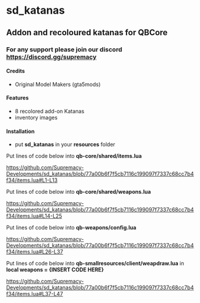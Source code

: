 # sd_katanas

## Addon and recoloured katanas for QBCore

### For any support please join our discord https://discord.gg/supremacy

#### Credits
- Original Model Makers (gta5mods)
  
#### Features
- 8 recolored add-on Katanas
- inventory images 

#### Installation
- put **sd_katanas** in your **resources** folder
  
Put lines of code below into **qb-core/shared/items.lua**

https://github.com/Supremacy-Developments/sd_katanas/blob/77a00b6f7f5cb7116c199097f7337c68cc7b4f34/items.lua#L1-L13

Put lines of code below into **qb-core/shared/weapons.lua**

https://github.com/Supremacy-Developments/sd_katanas/blob/77a00b6f7f5cb7116c199097f7337c68cc7b4f34/items.lua#L14-L25

Put lines of code below into **qb-weapons/config.lua**

https://github.com/Supremacy-Developments/sd_katanas/blob/77a00b6f7f5cb7116c199097f7337c68cc7b4f34/items.lua#L26-L37

Put lines of code below into **qb-smallresources/client/weapdraw.lua** in **local weapons = {INSERT CODE HERE}**

https://github.com/Supremacy-Developments/sd_katanas/blob/77a00b6f7f5cb7116c199097f7337c68cc7b4f34/items.lua#L37-L47

